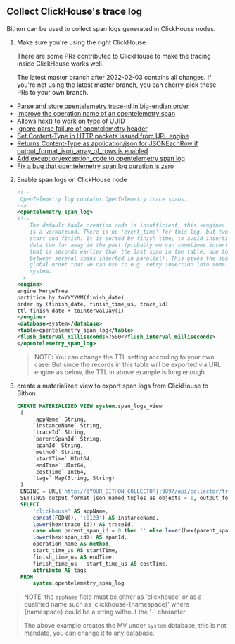 
## Collect ClickHouse's trace log

Bithon can be used to collect span logs generated in ClickHouse nodes.

1. Make sure you're using the right ClickHouse

    There are some PRs contributed to ClickHouse to make the tracing inside ClickHouse works well. 

    The latest master branch after 2022-02-03 contains all changes. If you're not using the latest master branch,
you can cherry-pick these PRs to your own branch.

- [Parse and store opentelemetry trace-id in big-endian order ](https://github.com/ClickHouse/ClickHouse/pull/33723)
- [Improve the operation name of an opentelemetry span](https://github.com/ClickHouse/ClickHouse/pull/32234)
- [Allows hex() to work on type of UUID](https://github.com/ClickHouse/ClickHouse/pull/32170)
- [Ignore parse failure of opentelemetry header](https://github.com/ClickHouse/ClickHouse/pull/32116)
- [Set Content-Type in HTTP packets issued from URL engine](https://github.com/ClickHouse/ClickHouse/pull/32113)
- [Returns Content-Type as application/json for JSONEachRow if output_format_json_array_of_rows is enabled](https://github.com/ClickHouse/ClickHouse/pull/32112)
- [Add exception/exception_code to opentelemetry span log](https://github.com/ClickHouse/ClickHouse/pull/32040)
- [Fix a bug that opentelemetry span log duration is zero](https://github.com/ClickHouse/ClickHouse/pull/32038)


2. Enable span logs on ClickHouse node
   ```xml
   <!--
    OpenTelemetry log contains OpenTelemetry trace spans.
   -->
   <opentelemetry_span_log>
   <!--
       The default table creation code is insufficient, this <engine> spec
       is a workaround. There is no 'event_time' for this log, but two times,
       start and finish. It is sorted by finish time, to avoid inserting
       data too far away in the past (probably we can sometimes insert a span
       that is seconds earlier than the last span in the table, due to a race
       between several spans inserted in parallel). This gives the spans a
       global order that we can use to e.g. retry insertion into some external
       system.
   -->
   <engine>
   engine MergeTree
   partition by toYYYYMM(finish_date)
   order by (finish_date, finish_time_us, trace_id)
   ttl finish_date + toIntervalDay(1)
   </engine>
   <database>system</database>
   <table>opentelemetry_span_log</table>
   <flush_interval_milliseconds>7500</flush_interval_milliseconds>
   </opentelemetry_span_log>
   ```

   > NOTE: You can change the TTL setting according to your own case. But since the records in this table will be exported via URL engine as below, the TTL in above example is long enough.   

3. create a materialized view to export span logs from ClickHouse to Bithon
   
   ```sql
   CREATE MATERIALIZED VIEW system.span_logs_view
    (
        `appName` String,
        `instanceName` String,
        `traceId` String,
        `parentSpanId` String,
        `spanId` String,
        `method` String,
        `startTime` UInt64,
        `endTime` UInt64,
        `costTime` Int64,
        `tags` Map(String, String)
    )
    ENGINE = URL('http://{YOUR_BITHON_COLLECTOR}:9897/api/collector/trace', 'JSONEachRow')
    SETTINGS output_format_json_named_tuples_as_objects = 1, output_format_json_array_of_rows = 1 AS
    SELECT
        'clickhouse' AS appName,
        concat(FQDN(), ':8123') AS instanceName,
        lower(hex(trace_id)) AS traceId,
        case when parent_span_id = 0 then '' else lower(hex(parent_span_id)) end AS parentSpanId,
        lower(hex(span_id)) AS spanId,
        operation_name AS method,
        start_time_us AS startTime,
        finish_time_us AS endTime,
        finish_time_us - start_time_us AS costTime,
        attribute AS tags
    FROM 
        system.opentelemetry_span_log
   ```

> NOTE: 
> the `appName` field must be either as 'clickhouse' or as a qualified name such as 'clickhouse-{namespace}' 
> where {namespace} could be a string without the '-' character.
> 
> The above example creates the MV under `system` database, this is not mandate, you can change it to any database.
> 
